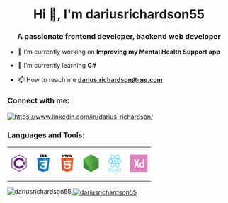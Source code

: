 <h1 align="center">Hi 👋, I'm dariusrichardson55</h1>
<h3 align="center">A passionate frontend developer, backend web developer</h3>

- 🔭 I’m currently working on **Improving my Mental Health Support app**

- 🌱 I’m currently learning **C#**

- 📫 How to reach me **darius.richardson@me.com**


<h3 align="left">Connect with me:</h3>
<p align="left">
<a href="https://www.linkedin.com/in/darius-richardson/" target="blank"><img align="center" src="https://cdn.jsdelivr.net/npm/simple-icons@3.0.1/icons/linkedin.svg" alt="https://www.linkedin.com/in/darius-richardson/" height="30" width="40" /></a>
</p>


<h3 align="left">Languages and Tools:</h3>


 <!-- C#  --> 

<a href="https://www.w3schools.com/cs" target="_blank"> 
<table width="99%">
 <tr>
  <td>
   <p align="left"><img src="https://github.com/devicons/devicon/blob/master/icons/csharp/csharp-line.svg" alt="csharp" width="40" height="40"/></a></td>
  

  <!-- CSS3  --> 
  
<a href="https://www.w3schools.com/css" target="_blank"> 
 <td><p align="left"><img  src="https://github.com/devicons/devicon/blob/master/icons/css3/css3-original-wordmark.svg" alt="CSS3" width="40" height="40"/></a></p></td>

 
<!-- HTML5  --> 
<a href="https://www.w3schools.com/html/default.asp" target="_blank"> 
 <td><p align="center"><img src="https://github.com/devicons/devicon/blob/master/icons/html5/html5-original-wordmark.svg" alt="HTML5" width="40" height="40"/></a></p></td>

<!-- Node.js  --> 
<a href="https://nodejs.org/en/about" target="_blank"> 
 <td><p align="center"><img src="https://github.com/devicons/devicon/blob/master/icons/nodejs/nodejs-original.svg" alt="Node.js" width="40" height="40"/></a></p></td>


<!-- React   --> 
<a href="https://nodejs.org/en/about" target="_blank"> 
 <td><p align="center"><img src="https://github.com/devicons/devicon/blob/master/icons/react/react-original-wordmark.svg" alt="React" width="40" height="40"/></a></p></td>


<!-- Adobe Design   --> 
 <a href="https://www.adobe.com/products/xd.html" target="_blank"> 
 <td><p align="center"><img src="https://github.com/devicons/devicon/blob/master/icons/xd/xd-plain.svg" alt="Adobe Design" width="40" height="40"/></a></p?</td>
</tr>
</table>



<p><img align="left" src="https://github-readme-stats.vercel.app/api/top-langs?username=dariusrichardson55&show_icons=true&locale=en&layout=compact" alt="dariusrichardson55" /></p>

<p>&nbsp;<img align="center" src="https://github-readme-stats.vercel.app/api?username=dariusrichardson55&show_icons=true&locale=en" alt="dariusrichardson55" /></p>
